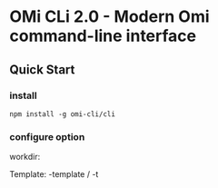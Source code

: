 # OMi CLi 2.0 - Modern Omi command-line interface

## Quick Start

### install

```shell
npm install -g omi-cli/cli

```
### configure option

workdir: 

Template: -template / -t
